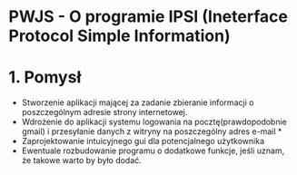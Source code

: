 # PWJS - O programie  IPSI (Ineterface Protocol Simple Information)
# 1. Pomysł 
- Stworzenie aplikacji mającej za zadanie zbieranie informacji o poszczególnym adresie strony internetowej.
- Wdrożenie do aplikacji systemu logowania na pocztę(prawdopodobnie gmail) i przesyłanie danych z witryny na poszczególny adres e-mail *
- Zaprojektowanie intuicyjnego gui dla potencjalnego użytkownika 
- Ewentuale rozbudowanie programu o dodatkowe funkcje, jeśli uznam, że takowe warto by było dodać.



